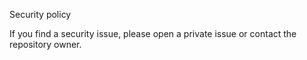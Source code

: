 Security policy

If you find a security issue, please open a private issue or contact the repository owner.
